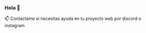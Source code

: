 ### Hola 👋

 📫 Contactame si necesitas ayuda en tu proyecto web por discord o instagram

<!--
**jonathanstylex/jonathanstylex** is a ✨ _special_ ✨ repository because its `README.md` (this file) appears on your GitHub profile.

Here are some ideas to get you started:

- 🔭 I’m currently working on ...
- 🌱 I’m currently learning ...
- 👯 I’m looking to collaborate on ...
- 🤔 I’m looking for help with ...
- 💬 Ask me about ...
 📫 Contactame si necesitas ayuda en tu proyecto web por discord o instagram
- 😄 Pronouns: ...
- ⚡ Fun fact: ...
-->
